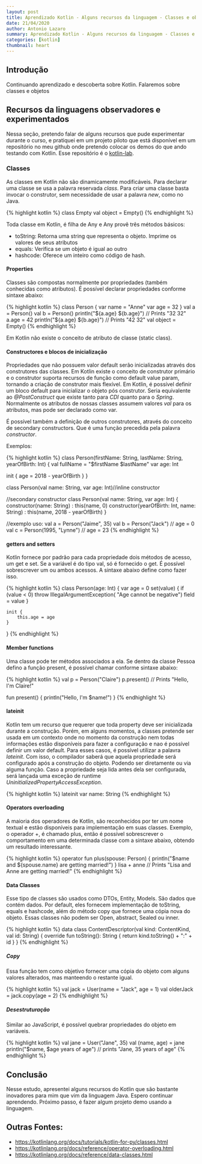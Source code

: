 ```yaml
---
layout: post
title: Aprendizado Kotlin - Alguns recursos da linguagem - Classes e objetos
date: 21/04/2020
author: Antonio Lazaro
summary: Aprendizado Kotlin - Alguns recursos da linguagem - Classes e objetos
categories: [kotlin]
thumbnail: heart
---
```


## Introdução

Continuando aprendizado e descoberta sobre Kotlin. Falaremos sobre classes e objetos

## Recursos da linguagens observadores e experimentados

Nessa seção, pretendo falar de alguns recursos que pude experimentar durante o curso, e pratiquei em um projeto piloto que está disponível em um repositório no meu github onde pretendo colocar os demos do que ando testando com Kotlin. Esse repositório é o [kotlin-lab](https://github.com/antoniolazaro/kotlin-lab).

### Classes

As classes em Kotlin não são dinamicamente modificáveis. Para declarar uma classe se usa a palavra reservada _class_. Para criar uma classe basta invocar o construtor, sem necessidade de usar a palavra _new_, como no Java.

{% highlight kotlin %}
class Empty
val object = Empty()
{% endhighlight %}

Toda classe em Kotlin, é filha de Any e Any provê três métodos básicos:

- toString: Retorna uma string que representa o objeto. Imprime os valores de seus atributos
- equals: Verifica se um objeto é igual ao outro
- hashcode: Oferece um inteiro como código de hash.

#### Properties

Classes são compostas normalmente por propriedades (também conhecidas como atributos). É possível declarar propriedades conforme sintaxe abaixo:

{% highlight kotlin %}
class Person {
var name = "Anne"
var age = 32
}
val a = Person()
val b = Person()
println("${a.age} ${b.age}") // Prints "32 32"
a.age = 42
println("${a.age} ${b.age}") // Prints "42 32"
val object = Empty()
{% endhighlight %}

Em Kotlin não existe o conceito de atributo de classe (static class).

#### Constructores e blocos de inicialização

Propriedades que não possuem valor default serão inicializadas através dos construtores das classes. Em Kotlin existe o conceito de construtor primário e o construtor suporta recursos de função como default value param, tornando a criação de construtor mais flexível. Em Kotlin, é possível definir um bloco default para inicializar o objeto pós construtor. Seria equivalente ao _@PostConstruct_ que existe tanto para _CDI_ quanto para o _Spring_. Normalmente os atributos de nossas classes assumem valores _val_ para os atributos, mas pode ser declarado como var.

É possível também a definição de outros construtores, através do conceito de secondary constructors. Que é uma função precedida pela palavra _constructor_.

Exemplos:

{% highlight kotlin %}
class Person(firstName: String, lastName: String, yearOfBirth: Int) {
val fullName = "$firstName $lastName"
var age: Int

init {
age = 2018 - yearOfBirth
}
}

class Person(val name: String, var age: Int)//inline constructor

//secondary constructor
class Person(val name: String, var age: Int) {
constructor(name: String) : this(name, 0)
constructor(yearOfBirth: Int, name: String)
: this(name, 2018 - yearOfBirth)
}

//exemplo uso:
val a = Person("Jaime", 35)
val b = Person("Jack") // age = 0
val c = Person(1995, "Lynne") // age = 23
{% endhighlight %}

#### getters and setters

Kotlin fornece por padrão para cada propriedade dois métodos de acesso, um get e set. Se a variável é do tipo val, só é fornecido o get. É possível sobrescrever um ou ambos acessos. A sintaxe abaixo define como fazer isso.

{% highlight kotlin %}
class Person(age: Int) {
var age = 0
set(value) {
if (value < 0) throw IllegalArgumentException(
"Age cannot be negative")
field = value
}

    init {
        this.age = age
    }

}
{% endhighlight %}

#### Member functions

Uma classe pode ter métodos associados a ela. Se dentro da classe Pessoa defino a função present, é possível chamar conforme sintaxe abaixo:

{% highlight kotlin %}
val p = Person("Claire")
p.present() // Prints "Hello, I'm Claire!"

fun present() {
println("Hello, I'm \$name!")
}
{% endhighlight %}

#### lateinit

Kotlin tem um recurso que requerer que toda property deve ser inicializada durante a construção. Porém, em alguns momentos, a classes pretende ser usada em um contexto onde no momento da construção nem todas informações estão disponíveis para fazer a configuração e nao é possível definir um valor default. Para esses casos, é possível utilizar a palavra _lateinit_. Com isso, o compilador saberá que aquela propriedade será configurado após a construção do objeto. Podendo ser diretamente ou via alguma função. Caso a propriedade seja lida antes dela ser configurada, será lançada uma exceção de runtime _UninitializedPropertyAccessException_.

{% highlight kotlin %}
lateinit var name: String
{% endhighlight %}

#### Operators overloading

A maioria dos operadores de Kotlin, são reconhecidos por ter um nome textual e estão disponíveis para implementação em suas classes. Exemplo, o operador +, é chamado plus, então é possível sobrescrever o comportamento em uma determinada classe com a sintaxe abaixo, obtendo um resultado interessante.

{% highlight kotlin %}
operator fun plus(spouse: Person) {
println("$name and ${spouse.name} are getting married!")
}
lisa + anne // Prints "Lisa and Anne are getting married!"
{% endhighlight %}

#### Data Classes

Esse tipo de classes são usados como DTOs, Entity, Models. São dados que contém dados. Por default, eles fornecem implementação de toString, equals e hashcode, além do método copy que fornece uma cópia nova do objeto. Essas classes não podem ser Open, abstract, Sealed ou inner.

{% highlight kotlin %}
data class ContentDescriptor(val kind: ContentKind, val id: String) {
override fun toString(): String {
return kind.toString() + ":" + id
}
}
{% endhighlight %}

##### Copy

Essa função tem como objetivo fornecer uma cópia do objeto com alguns valores alterados, mas manteendo o restante igual.

{% highlight kotlin %}
val jack = User(name = "Jack", age = 1)
val olderJack = jack.copy(age = 2)
{% endhighlight %}

##### Desestruturação

Similar ao JavaScript, é possível quebrar propriedades do objeto em variáveis.

{% highlight kotlin %}
val jane = User("Jane", 35)
val (name, age) = jane
println("$name, $age years of age") // prints "Jane, 35 years of age"
{% endhighlight %}

## Conclusão

Nesse estudo, apresentei alguns recursos do Kotlin que são bastante inovadores para mim que vim da linguagem Java. Espero continuar aprendendo. Próximo passo, é fazer algum projeto demo usando a linguagem.

## Outras Fontes:

- https://kotlinlang.org/docs/tutorials/kotlin-for-py/classes.html
- https://kotlinlang.org/docs/reference/operator-overloading.html
- https://kotlinlang.org/docs/reference/data-classes.html
